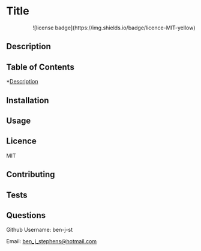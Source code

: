 # Title  

    
<div style="text-align: right">![license badge](https://img.shields.io/badge/licence-MIT-yellow)</div>

## Description 



## Table of Contents
*[Description](#description)

## Installation



## Usage



## Licence 

MIT

## Contributing 



## Tests



## Questions

Github Username: ben-j-st

Email: ben_j_stephens@hotmail.com